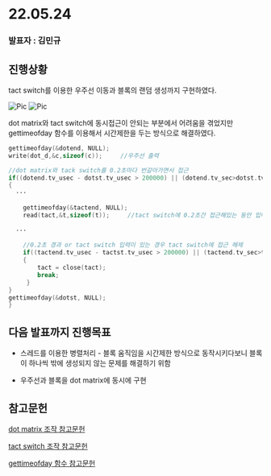# 22.05.24
### 발표자 : 김민규
## 진행상황
tact switch를 이용한 우주선 이동과 블록의 랜덤 생성까지 구현하였다.

![Pic](./pic/block.gif)
![Pic](./pic/spaceship.gif)

dot matrix와 tact switch에 동시접근이 안되는 부분에서 어려움을 겪었지만 gettimeofday 함수를 이용해서 시간제한을 두는 방식으로 해결하였다. 

``` C
gettimeofday(&dotend, NULL);
write(dot_d,&c,sizeof(c));     //우주선 출력

//dot matrix와 tack switch를 0.2초마다 번갈아가면서 접근
if((dotend.tv_usec - dotst.tv_usec > 200000) || (dotend.tv_sec>dotst.tv_sec && (dotend.tv_usec+1000000-dotst.tv_usec > 200000)))
{
  ···
  
    gettimeofday(&tactend, NULL);
    read(tact,&t,sizeof(t));     //tact switch에 0.2초간 접근해있는 동안 입력받음
  
  ···
    
    //0.2초 경과 or tact switch 입력이 있는 경우 tact switch에 접근 해제
    if((tactend.tv_usec - tactst.tv_usec > 200000) || (tactend.tv_sec>tactst.tv_sec && (tactend.tv_usec+1000000-tactst.tv_usec > 200000)) || t)
    {
        tact = close(tact);
        break;
     }
}
gettimeofday(&dotst, NULL);
}
```

## 다음 발표까지 진행목표 
 - 스레드를 이용한 병렬처리 - 블록 움직임을 시간제한 방식으로 동작시키다보니 블록이 하나씩 밖에 생성되지 않는 문제를 해결하기 위함

- 우주선과 블록을 dot matrix에 동시에 구현

## 참고문헌
[dot matrix 조작 참고문헌](https://comonyo.tistory.com/16)

[tact switch 조작 참고문헌](https://hongci.tistory.com/85)

[gettimeofday 함수 참고문헌](https://bywords.tistory.com/entry/CLinux-gettimeofday%EB%A1%9C-%EB%A7%88%EC%9D%B4%ED%81%AC%EB%A1%9C%EC%B4%88-%EB%8B%A8%EC%9C%84-%EC%B8%A1%EC%A0%95%ED%95%98%EA%B8%B0)


